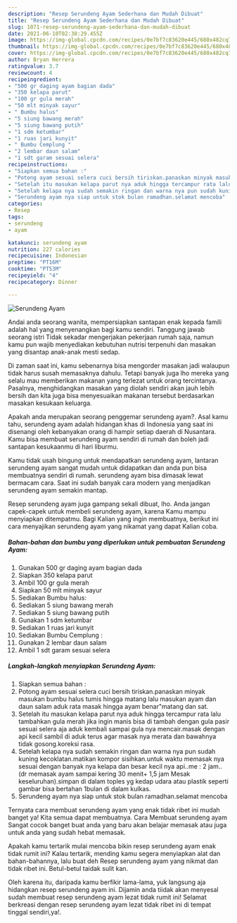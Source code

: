 ```yaml
---
description: "Resep Serundeng Ayam Sederhana dan Mudah Dibuat"
title: "Resep Serundeng Ayam Sederhana dan Mudah Dibuat"
slug: 1071-resep-serundeng-ayam-sederhana-dan-mudah-dibuat
date: 2021-06-10T02:38:29.455Z
image: https://img-global.cpcdn.com/recipes/0e7bf7c83620e445/680x482cq70/serundeng-ayam-foto-resep-utama.jpg
thumbnail: https://img-global.cpcdn.com/recipes/0e7bf7c83620e445/680x482cq70/serundeng-ayam-foto-resep-utama.jpg
cover: https://img-global.cpcdn.com/recipes/0e7bf7c83620e445/680x482cq70/serundeng-ayam-foto-resep-utama.jpg
author: Bryan Herrera
ratingvalue: 3.7
reviewcount: 4
recipeingredient:
- "500 gr daging ayam bagian dada"
- "350 kelapa parut"
- "100 gr gula merah"
- "50 mlt minyak sayur"
- " Bumbu halus"
- "5 siung bawang merah"
- "5 siung bawang putih"
- "1 sdm ketumbar"
- "1 ruas jari kunyit"
- " Bumbu Cemplung "
- "2 lembar daun salam"
- "1 sdt garam sesuai selera"
recipeinstructions:
- "Siapkan semua bahan :"
- "Potong ayam sesuai selera cuci bersih tiriskan.panaskan minyak masukan bumbu halus tumis hingga matang lalu masukan ayam dan daun salam aduk rata masak hingga ayam benar&#34;matang dan sat."
- "Setelah itu masukan kelapa parut nya aduk hingga tercampur rata lalu tambahkan gula merah jika ingin manis bisa di tambah dengan gula pasir sesuai selera aja aduk kembali sampai gula nya mencair.masak dengan api kecil sambil di aduk terus agar masak nya merata dan bawahnya tidak gosong.koreksi rasa."
- "Setelah kelapa nya sudah semakin ringan dan warna nya pun sudah kuning kecoklatan.matikan kompor sisihkan.untuk waktu memasak nya sesuai dengan banyak nya kelapa dan besar kecil nya api..me : 2 jam..(dr memasak ayam sampai kering 30 menit+ 1,5 jam Mesak keseluruhan).simpan di dalam toples yg kedap udara atau plastik seperti gambar bisa bertahan 1bulan di dalam kulkas."
- "Serundeng ayam nya siap untuk stok bulan ramadhan.selamat mencoba"
categories:
- Resep
tags:
- serundeng
- ayam

katakunci: serundeng ayam 
nutrition: 227 calories
recipecuisine: Indonesian
preptime: "PT16M"
cooktime: "PT53M"
recipeyield: "4"
recipecategory: Dinner

---
```



![Serundeng Ayam](https://img-global.cpcdn.com/recipes/0e7bf7c83620e445/680x482cq70/serundeng-ayam-foto-resep-utama.jpg)

Andai anda seorang wanita, mempersiapkan santapan enak kepada famili adalah hal yang menyenangkan bagi kamu sendiri. Tanggung jawab seorang istri Tidak sekadar mengerjakan pekerjaan rumah saja, namun kamu pun wajib menyediakan kebutuhan nutrisi terpenuhi dan masakan yang disantap anak-anak mesti sedap.

Di zaman  saat ini, kamu sebenarnya bisa mengorder masakan jadi walaupun tidak harus susah memasaknya dahulu. Tetapi banyak juga lho mereka yang selalu mau memberikan makanan yang terlezat untuk orang tercintanya. Pasalnya, menghidangkan masakan yang diolah sendiri akan jauh lebih bersih dan kita juga bisa menyesuaikan makanan tersebut berdasarkan masakan kesukaan keluarga. 



Apakah anda merupakan seorang penggemar serundeng ayam?. Asal kamu tahu, serundeng ayam adalah hidangan khas di Indonesia yang saat ini disenangi oleh kebanyakan orang di hampir setiap daerah di Nusantara. Kamu bisa membuat serundeng ayam sendiri di rumah dan boleh jadi santapan kesukaanmu di hari liburmu.

Kamu tidak usah bingung untuk mendapatkan serundeng ayam, lantaran serundeng ayam sangat mudah untuk didapatkan dan anda pun bisa membuatnya sendiri di rumah. serundeng ayam bisa dimasak lewat bermacam cara. Saat ini sudah banyak cara modern yang menjadikan serundeng ayam semakin mantap.

Resep serundeng ayam juga gampang sekali dibuat, lho. Anda jangan capek-capek untuk membeli serundeng ayam, karena Kamu mampu menyiapkan ditempatmu. Bagi Kalian yang ingin membuatnya, berikut ini cara menyajikan serundeng ayam yang nikamat yang dapat Kalian coba.

<!--inarticleads1-->

##### Bahan-bahan dan bumbu yang diperlukan untuk pembuatan Serundeng Ayam:

1. Gunakan 500 gr daging ayam bagian dada
1. Siapkan 350 kelapa parut
1. Ambil 100 gr gula merah
1. Siapkan 50 mlt minyak sayur
1. Sediakan  Bumbu halus:
1. Sediakan 5 siung bawang merah
1. Sediakan 5 siung bawang putih
1. Gunakan 1 sdm ketumbar
1. Sediakan 1 ruas jari kunyit
1. Sediakan  Bumbu Cemplung :
1. Gunakan 2 lembar daun salam
1. Ambil 1 sdt garam sesuai selera




<!--inarticleads2-->

##### Langkah-langkah menyiapkan Serundeng Ayam:

1. Siapkan semua bahan :
1. Potong ayam sesuai selera cuci bersih tiriskan.panaskan minyak masukan bumbu halus tumis hingga matang lalu masukan ayam dan daun salam aduk rata masak hingga ayam benar&#34;matang dan sat.
1. Setelah itu masukan kelapa parut nya aduk hingga tercampur rata lalu tambahkan gula merah jika ingin manis bisa di tambah dengan gula pasir sesuai selera aja aduk kembali sampai gula nya mencair.masak dengan api kecil sambil di aduk terus agar masak nya merata dan bawahnya tidak gosong.koreksi rasa.
1. Setelah kelapa nya sudah semakin ringan dan warna nya pun sudah kuning kecoklatan.matikan kompor sisihkan.untuk waktu memasak nya sesuai dengan banyak nya kelapa dan besar kecil nya api..me : 2 jam..(dr memasak ayam sampai kering 30 menit+ 1,5 jam Mesak keseluruhan).simpan di dalam toples yg kedap udara atau plastik seperti gambar bisa bertahan 1bulan di dalam kulkas.
1. Serundeng ayam nya siap untuk stok bulan ramadhan.selamat mencoba




Ternyata cara membuat serundeng ayam yang enak tidak ribet ini mudah banget ya! Kita semua dapat membuatnya. Cara Membuat serundeng ayam Sangat cocok banget buat anda yang baru akan belajar memasak atau juga untuk anda yang sudah hebat memasak.

Apakah kamu tertarik mulai mencoba bikin resep serundeng ayam enak tidak rumit ini? Kalau tertarik, mending kamu segera menyiapkan alat dan bahan-bahannya, lalu buat deh Resep serundeng ayam yang nikmat dan tidak ribet ini. Betul-betul taidak sulit kan. 

Oleh karena itu, daripada kamu berfikir lama-lama, yuk langsung aja hidangkan resep serundeng ayam ini. Dijamin anda tiidak akan menyesal sudah membuat resep serundeng ayam lezat tidak rumit ini! Selamat berkreasi dengan resep serundeng ayam lezat tidak ribet ini di tempat tinggal sendiri,ya!.

